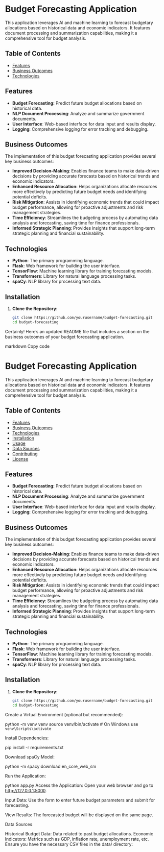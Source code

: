 # Budget Forecasting Application

This application leverages AI and machine learning to forecast budgetary allocations based on historical data and economic indicators. It features document processing and summarization capabilities, making it a comprehensive tool for budget analysis.

## Table of Contents
- [Features](#features)
- [Business Outcomes](#business-outcomes)
- [Technologies](#technologies)

## Features
- **Budget Forecasting**: Predict future budget allocations based on historical data.
- **NLP Document Processing**: Analyze and summarize government documents.
- **User Interface**: Web-based interface for data input and results display.
- **Logging**: Comprehensive logging for error tracking and debugging.

## Business Outcomes
The implementation of this budget forecasting application provides several key business outcomes:
- **Improved Decision-Making**: Enables finance teams to make data-driven decisions by providing accurate forecasts based on historical trends and economic indicators.
- **Enhanced Resource Allocation**: Helps organizations allocate resources more effectively by predicting future budget needs and identifying potential deficits.
- **Risk Mitigation**: Assists in identifying economic trends that could impact budget performance, allowing for proactive adjustments and risk management strategies.
- **Time Efficiency**: Streamlines the budgeting process by automating data analysis and forecasting, saving time for finance professionals.
- **Informed Strategic Planning**: Provides insights that support long-term strategic planning and financial sustainability.

## Technologies
- **Python**: The primary programming language.
- **Flask**: Web framework for building the user interface.
- **TensorFlow**: Machine learning library for training forecasting models.
- **Transformers**: Library for natural language processing tasks.
- **spaCy**: NLP library for processing text data.

## Installation
1. **Clone the Repository**:
   ```bash
   git clone https://github.com/yourusername/budget-forecasting.git
   cd budget-forecasting


Certainly! Here’s an updated README file that includes a section on the business outcomes of your budget forecasting application.

markdown
Copy code
# Budget Forecasting Application

This application leverages AI and machine learning to forecast budgetary allocations based on historical data and economic indicators. It features document processing and summarization capabilities, making it a comprehensive tool for budget analysis.

## Table of Contents
- [Features](#features)
- [Business Outcomes](#business-outcomes)
- [Technologies](#technologies)
- [Installation](#installation)
- [Usage](#usage)
- [Data Sources](#data-sources)
- [Contributing](#contributing)
- [License](#license)

## Features
- **Budget Forecasting**: Predict future budget allocations based on historical data.
- **NLP Document Processing**: Analyze and summarize government documents.
- **User Interface**: Web-based interface for data input and results display.
- **Logging**: Comprehensive logging for error tracking and debugging.

## Business Outcomes
The implementation of this budget forecasting application provides several key business outcomes:
- **Improved Decision-Making**: Enables finance teams to make data-driven decisions by providing accurate forecasts based on historical trends and economic indicators.
- **Enhanced Resource Allocation**: Helps organizations allocate resources more effectively by predicting future budget needs and identifying potential deficits.
- **Risk Mitigation**: Assists in identifying economic trends that could impact budget performance, allowing for proactive adjustments and risk management strategies.
- **Time Efficiency**: Streamlines the budgeting process by automating data analysis and forecasting, saving time for finance professionals.
- **Informed Strategic Planning**: Provides insights that support long-term strategic planning and financial sustainability.

## Technologies
- **Python**: The primary programming language.
- **Flask**: Web framework for building the user interface.
- **TensorFlow**: Machine learning library for training forecasting models.
- **Transformers**: Library for natural language processing tasks.
- **spaCy**: NLP library for processing text data.

## Installation
1. **Clone the Repository**:
   ```bash
   git clone https://github.com/yourusername/budget-forecasting.git
   cd budget-forecasting

Create a Virtual Environment (optional but recommended):

python -m venv venv
source venv/bin/activate  # On Windows use `venv\Scripts\activate`

Install Dependencies:

pip install -r requirements.txt

Download spaCy Model:

python -m spacy download en_core_web_sm


Run the Application:

python app.py
Access the Application: Open your web browser and go to http://127.0.0.1:5000.

Input Data: Use the form to enter future budget parameters and submit for forecasting.

View Results: The forecasted budget will be displayed on the same page.

Data Sources

Historical Budget Data: Data related to past budget allocations.
Economic Indicators: Metrics such as GDP, inflation rate, unemployment rate, etc.
Ensure you have the necessary CSV files in the data/ directory: